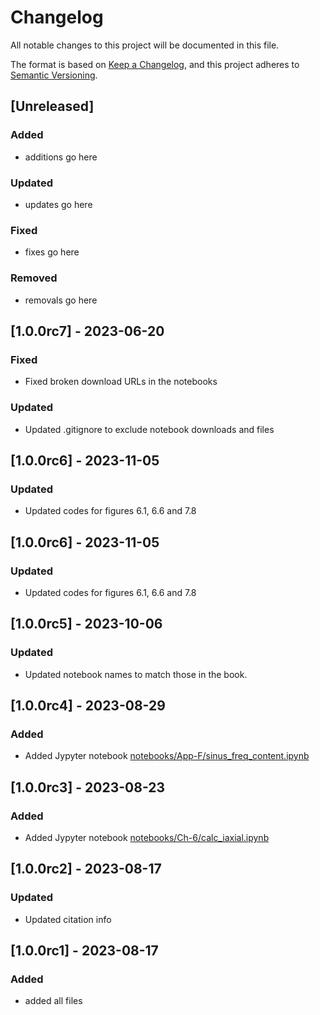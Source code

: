 # Changelog

All notable changes to this project will be documented in this file.

The format is based on [Keep a Changelog](https://keepachangelog.com/en/1.0.0/),
and this project adheres to [Semantic Versioning](https://semver.org/spec/v2.0.0.html).

## [Unreleased]

### Added

- additions go here

### Updated

- updates go here

### Fixed

- fixes go here

### Removed

- removals go here 

## [1.0.0rc7] - 2023-06-20

### Fixed

- Fixed broken download URLs in the notebooks

### Updated

- Updated .gitignore to exclude notebook downloads and files

## [1.0.0rc6] - 2023-11-05

### Updated

- Updated codes for figures 6.1, 6.6 and 7.8

## [1.0.0rc6] - 2023-11-05

### Updated

- Updated codes for figures 6.1, 6.6 and 7.8

## [1.0.0rc5] - 2023-10-06

### Updated

- Updated notebook names to match those in the book.

## [1.0.0rc4] - 2023-08-29

### Added

- Added Jypyter notebook [notebooks/App-F/sinus_freq_content.ipynb](https://github.com/LFPy/ElectricBrainSignals/blob/main/notebooks/App-4/sinus_freq_content.ipynb)

## [1.0.0rc3] - 2023-08-23

### Added

- Added Jypyter notebook [notebooks/Ch-6/calc_iaxial.ipynb](https://github.com/LFPy/ElectricBrainSignals/blob/main/notebooks/Ch-6/calc_iaxial.ipynb)

## [1.0.0rc2] - 2023-08-17

### Updated

- Updated citation info

## [1.0.0rc1] - 2023-08-17

### Added

- added all files
